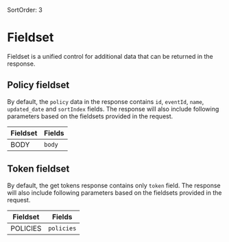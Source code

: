 SortOrder: 3
# Fieldset

Fieldset is a unified control for additional data that can be returned in the response. 

## Policy fieldset

By default, the `policy` data in the response contains `id`, `eventId`, `name`, `updated_date` and `sortIndex` fields. 
The response will also include following parameters based on the fieldsets provided in the request.

 | Fieldset         | Fields                         |
 |------------------|--------------------------------|
 | BODY             | `body`                         |

## Token fieldset

By default, the get tokens response contains only `token` field. 
The response will also include following parameters based on the fieldsets provided in the request.

 | Fieldset         | Fields                         |
 |------------------|--------------------------------|
 | POLICIES         | `policies`                     |
